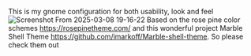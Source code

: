 This is my gnome configuration for both usability, look and feel
![Screenshot From 2025-03-08 19-16-22](https://github.com/user-attachments/assets/1673dd86-5e2e-48d9-8dcc-988ff9285027)
Based on the rose pine color schemes https://rosepinetheme.com/ and this wonderful project Marble Shell Theme https://github.com/imarkoff/Marble-shell-theme. So please check them out
